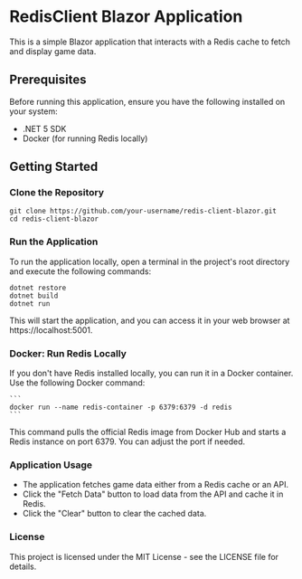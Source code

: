 # RedisClient Blazor Application

This is a simple Blazor application that interacts with a Redis cache to fetch and display game data.

## Prerequisites

Before running this application, ensure you have the following installed on your system:

- .NET 5 SDK
- Docker (for running Redis locally)

## Getting Started

### Clone the Repository
```
git clone https://github.com/your-username/redis-client-blazor.git
cd redis-client-blazor
```

### Run the Application

To run the application locally, open a terminal in the project's root directory and execute the following commands:

```
dotnet restore
dotnet build
dotnet run
```

This will start the application, and you can access it in your web browser at https://localhost:5001.

### Docker: Run Redis Locally

If you don't have Redis installed locally, you can run it in a Docker container. Use the following Docker command:

    ```
    docker run --name redis-container -p 6379:6379 -d redis
    ```
This command pulls the official Redis image from Docker Hub and starts a Redis instance on port 6379. You can adjust the port if needed.

### Application Usage

- The application fetches game data either from a Redis cache or an API.
- Click the "Fetch Data" button to load data from the API and cache it in Redis.
- Click the "Clear" button to clear the cached data.

### License

This project is licensed under the MIT License - see the LICENSE file for details.

